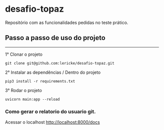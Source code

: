 # desafio-topaz

Repositório com as funcionalidades pedidas no teste prático.

## Passo a passo de uso do projeto
------
1° Clonar o projeto 
```
git clone git@github.com:lericke/desafio-topaz.git
```
2° Instalar as dependências / Dentro do projeto
```
pip3 install -r requirements.txt
```
3° Rodar o projeto 
```
uvicorn main:app --reload
```

### Como gerar o relatorio do usuario git.

Acessar o localhost [http://localhost:8000/docs](http://localhost:8000/docs)
